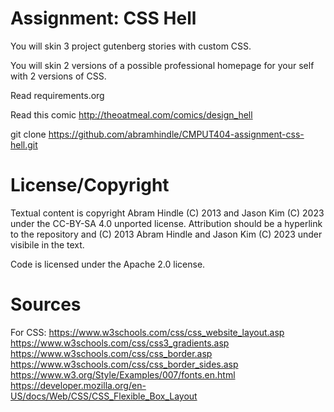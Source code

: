 Assignment: CSS Hell
====================

You will skin 3 project gutenberg stories with custom CSS.

You will skin 2 versions of a possible professional homepage for your
self with 2 versions of CSS.

Read requirements.org

Read this comic http://theoatmeal.com/comics/design_hell

git clone https://github.com/abramhindle/CMPUT404-assignment-css-hell.git

License/Copyright
=================

Textual content is copyright Abram Hindle (C) 2013 and Jason Kim (C) 2023 under the CC-BY-SA
4.0 unported license. Attribution should be a hyperlink to the
repository and (C) 2013 Abram Hindle and Jason Kim (C) 2023 under visibile in the text.

Code is licensed under the Apache 2.0 license.

Sources
=================
For CSS:
https://www.w3schools.com/css/css_website_layout.asp
https://www.w3schools.com/css/css3_gradients.asp
https://www.w3schools.com/css/css_border.asp
https://www.w3schools.com/css/css_border_sides.asp
https://www.w3.org/Style/Examples/007/fonts.en.html
https://developer.mozilla.org/en-US/docs/Web/CSS/CSS_Flexible_Box_Layout



